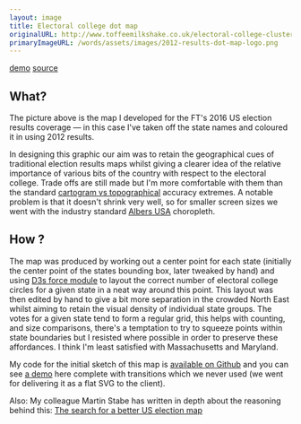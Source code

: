 ```yaml
---
layout: image
title: Electoral college dot map
originalURL: http://www.toffeemilkshake.co.uk/electoral-college-clusters/
primaryImageURL: /words/assets/images/2012-results-dot-map-logo.png
---
```


[demo](http://www.toffeemilkshake.co.uk/electoral-college-clusters/demo.html) [source](https://github.com/tomgp/electoral-college-clusters)

## What?

The picture above is the map I developed for the FT's 2016 US election results coverage — in this case I've taken off the state names and coloured it in using 2012 results.

In designing this graphic our aim was to retain the geographical cues of traditional election results maps whilst giving a clearer idea of the relative importance of various bits of the country with respect to the electoral college. Trade offs are still made but I'm more comfortable with them than the standard [cartogram vs topographical](http://www.toffeemilkshake.co.uk/electoral-college-clusters/cartcube.png) accuracy extremes. A notable problem is that it doesn't shrink very well, so for smaller screen sizes we went with the industry standard [Albers USA](http://bl.ocks.org/mbostock/2869946) choropleth.

## How ?

The map was produced by working out a center point for each state (initially the center point of the states bounding box, later tweaked by hand) and using [D3s force module](https://github.com/d3/d3/blob/master/API.md#forces-d3-force) to layout the correct number of electoral college circles for a given state in a neat way around this point. This layout was then edited by hand to give a bit more separation in the crowded North East whilst aiming to retain the visual density of individual state groups. The votes for a given state tend to form a regular grid, this helps with counting, and size comparisons, there's a temptation to try to squeeze points within state boundaries but I resisted where possible in order to preserve these affordances. I think I'm least satisfied with Massachusetts and Maryland.

My code for the initial sketch of this map is [available on Github](https://github.com/tomgp/electoral-college-clusters) and you can see [a demo](http://www.toffeemilkshake.co.uk/electoral-college-clusters/demo.html) here complete with transitions which we never used (we went for delivering it as a flat SVG to the client).

Also: My colleague Martin Stabe has written in depth about the reasoning behind this: [The search for a better US election map](https://www.ft.com/content/3685bf9e-a4cc-11e6-8b69-02899e8bd9d1)